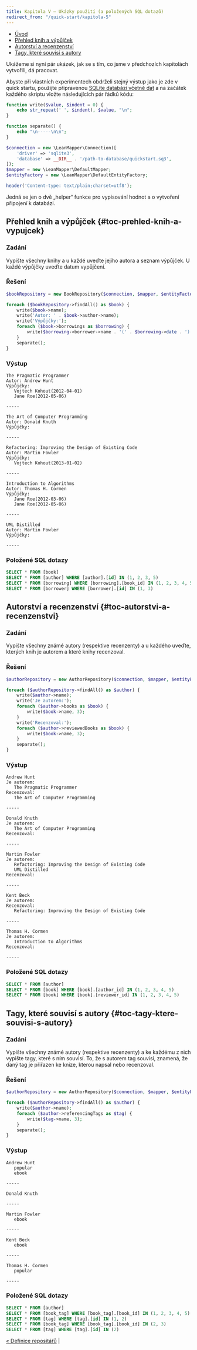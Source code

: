 ```yaml
---
title: Kapitola V – Ukázky použití (a položených SQL dotazů)
redirect_from: "/quick-start/kapitola-5"
---
```


* [Úvod](#page-title)
* [Přehled knih a výpůjček](#toc-prehled-knih-a-vypujcek)
* [Autorství a recenzenství](#toc-autorstvi-a-recenzenstvi)
* [Tagy, které souvisí s autory](#toc-tagy-ktere-souvisi-s-autory)


Ukážeme si nyní pár ukázek, jak se s tím, co jsme v předchozích kapitolách vytvořili, dá pracovat.

Abyste při vlastních experimentech obdrželi stejný výstup jako je zde v quick startu, použijte připravenou [SQLite databázi včetně dat](/cs/quick-start/kapitola-2/) a na začátek každého skriptu vložte následujících pár řádků kódu:

``` php
function write($value, $indent = 0) {
	echo str_repeat(' ', $indent), $value, "\n";
}

function separate() {
	echo "\n-----\n\n";
}

$connection = new \LeanMapper\Connection([
	'driver' => 'sqlite3',
	'database' => __DIR__ . '/path-to-database/quickstart.sq3',
]);
$mapper = new \LeanMapper\DefaultMapper;
$entityFactory = new \LeanMapper\DefaultEntityFactory;

header('Content-type: text/plain;charset=utf8');
```

Jedná se jen o dvě „helper“ funkce pro vypisování hodnot a o vytvoření připojení k databázi.


## Přehled knih a výpůjček {#toc-prehled-knih-a-vypujcek}

### Zadání

Vypište všechny knihy a u každé uveďte jejího autora a seznam výpůjček. U každé výpůjčky uveďte datum vypůjčení.


### Řešení

``` php
$bookRepository = new BookRepository($connection, $mapper, $entityFactory);

foreach ($bookRepository->findAll() as $book) {
	write($book->name);
	write('Autor: ' . $book->author->name);
	write('Výpůjčky:');
	foreach ($book->borrowings as $borrowing) {
		write($borrowing->borrower->name . '(' . $borrowing->date . ')', 3);
	}
	separate();
}
```


### Výstup

```
The Pragmatic Programmer
Autor: Andrew Hunt
Výpůjčky:
   Vojtech Kohout(2012-04-01)
   Jane Roe(2012-05-06)

-----

The Art of Computer Programming
Autor: Donald Knuth
Výpůjčky:

-----

Refactoring: Improving the Design of Existing Code
Autor: Martin Fowler
Výpůjčky:
   Vojtech Kohout(2013-01-02)

-----

Introduction to Algorithms
Autor: Thomas H. Cormen
Výpůjčky:
   Jane Roe(2012-03-06)
   Jane Roe(2012-05-06)

-----

UML Distilled
Autor: Martin Fowler
Výpůjčky:

-----
```


### Položené SQL dotazy

``` sql
SELECT * FROM [book]
SELECT * FROM [author] WHERE [author].[id] IN (1, 2, 3, 5)
SELECT * FROM [borrowing] WHERE [borrowing].[book_id] IN (1, 2, 3, 4, 5)
SELECT * FROM [borrower] WHERE [borrower].[id] IN (1, 3)
```


## Autorství a recenzenství {#toc-autorstvi-a-recenzenstvi}

### Zadání

Vypište všechny známé autory (respektive recenzenty) a u každého uveďte, kterých knih je autorem a které knihy recenzoval.


### Řešení

``` php
$authorRepository = new AuthorRepository($connection, $mapper, $entityFactory);

foreach ($authorRepository->findAll() as $author) {
	write($author->name);
	write('Je autorem:');
	foreach ($author->books as $book) {
		write($book->name, 3);
	}
	write('Recenzoval:');
	foreach ($author->reviewedBooks as $book) {
		write($book->name, 3);
	}
	separate();
}
```


### Výstup

```
Andrew Hunt
Je autorem:
   The Pragmatic Programmer
Recenzoval:
   The Art of Computer Programming

-----

Donald Knuth
Je autorem:
   The Art of Computer Programming
Recenzoval:

-----

Martin Fowler
Je autorem:
   Refactoring: Improving the Design of Existing Code
   UML Distilled
Recenzoval:

-----

Kent Beck
Je autorem:
Recenzoval:
   Refactoring: Improving the Design of Existing Code

-----

Thomas H. Cormen
Je autorem:
   Introduction to Algorithms
Recenzoval:

-----
```


### Položené SQL dotazy

``` sql
SELECT * FROM [author]
SELECT * FROM [book] WHERE [book].[author_id] IN (1, 2, 3, 4, 5)
SELECT * FROM [book] WHERE [book].[reviewer_id] IN (1, 2, 3, 4, 5)
```


## Tagy, které souvisí s autory {#toc-tagy-ktere-souvisi-s-autory}

### Zadání

Vypište všechny známé autory (respektive recenzenty) a ke každému z nich vypište tagy, které s ním souvisí. To, že s autorem tag souvisí, znamená, že daný tag je přiřazen ke knize, kterou napsal nebo recenzoval.


### Řešení

``` php
$authorRepository = new AuthorRepository($connection, $mapper, $entityFactory);

foreach ($authorRepository->findAll() as $author) {
	write($author->name);
	foreach ($author->referencingTags as $tag) {
		write($tag->name, 3);
	}
	separate();
}
```


### Výstup

```
Andrew Hunt
   popular
   ebook

-----

Donald Knuth

-----

Martin Fowler
   ebook

-----

Kent Beck
   ebook

-----

Thomas H. Cormen
   popular

-----
```


### Položené SQL dotazy

``` sql
SELECT * FROM [author]
SELECT * FROM [book_tag] WHERE [book_tag].[book_id] IN (1, 2, 3, 4, 5)
SELECT * FROM [tag] WHERE [tag].[id] IN (1, 2)
SELECT * FROM [book_tag] WHERE [book_tag].[book_id] IN (2, 3)
SELECT * FROM [tag] WHERE [tag].[id] IN (2)
```


[« Definice repositářů](/cs/quick-start/kapitola-4/) |
